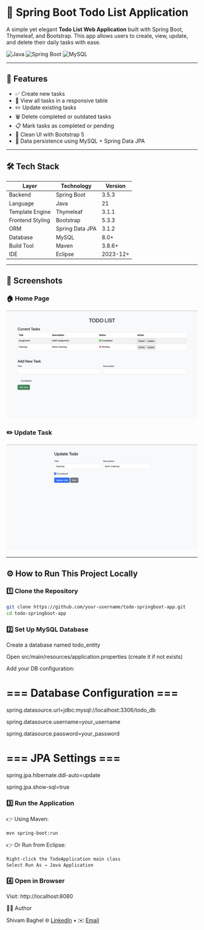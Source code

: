 # 📝 Spring Boot Todo List Application

A simple yet elegant **Todo List Web Application** built with Spring Boot, Thymeleaf, and Bootstrap. This app allows users to create, view, update, and delete their daily tasks with ease.

![Java](https://img.shields.io/badge/Java-21-green)
![Spring Boot](https://img.shields.io/badge/Spring--Boot-3.5.3-brightgreen)
![MySQL](https://img.shields.io/badge/MySQL-8.0-blue)

---

## 🚀 Features

- ✅ Create new tasks
- 📝 View all tasks in a responsive table
- ✏️ Update existing tasks
- 🗑 Delete completed or outdated tasks
- 📋 Mark tasks as completed or pending
- 🎨 Clean UI with Bootstrap 5
- 💾 Data persistence using MySQL + Spring Data JPA

---

## 🛠 Tech Stack

| Layer            | Technology      | Version  |
| ---------------- | --------------- | -------- |
| Backend          | Spring Boot     | 3.5.3    |
| Language         | Java            | 21       |
| Template Engine  | Thymeleaf       | 3.1.1    |
| Frontend Styling | Bootstrap       | 5.3.3    |
| ORM              | Spring Data JPA | 3.1.2    |
| Database         | MySQL           | 8.0+     |
| Build Tool       | Maven           | 3.8.6+   |
| IDE              | Eclipse         | 2023-12+ |

---

## 📸 Screenshots

### 🏠 Home Page

![Home Page](screenshots/homepage.png)

### ✏️ Update Task

![Update Task](screenshots/update.png)

---

## ⚙️ How to Run This Project Locally

### 1️⃣ Clone the Repository

```bash
git clone https://github.com/your-username/todo-springboot-app.git
cd todo-springboot-app
```

### 2️⃣ Set Up MySQL Database

Create a database named todo_entity

Open src/main/resources/application.properties (create it if not exists)

Add your DB configuration:

# === Database Configuration ===
spring.datasource.url=jdbc:mysql://localhost:3306/todo_db

spring.datasource.username=your_username

spring.datasource.password=your_password

# === JPA Settings ===
spring.jpa.hibernate.ddl-auto=update

spring.jpa.show-sql=true

### 3️⃣ Run the Application

👉 Using Maven:

    mvn spring-boot:run

👉 Or Run from Eclipse:

    Right-click the TodoApplication main class
    Select Run As → Java Application

### 4️⃣ Open in Browser

Visit: http://localhost:8080

🙋‍♂️ Author

Shivam Baghel
🌐 [LinkedIn](https://www.linkedin.com/in/shivam-baghel-897935220/) • ✉️ [Email](shivambaghelaug@gmail.com)
